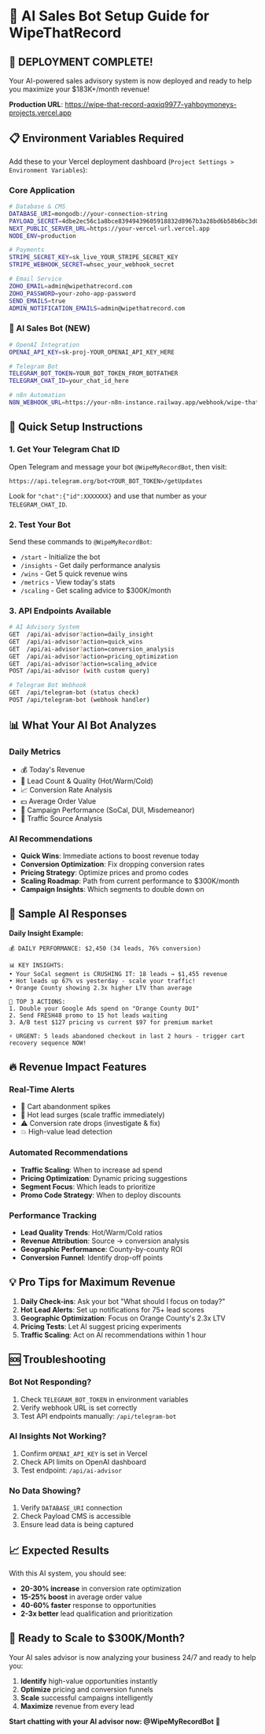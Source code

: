 # 🤖 AI Sales Bot Setup Guide for WipeThatRecord

## **🚀 DEPLOYMENT COMPLETE!**

Your AI-powered sales advisory system is now deployed and ready to help you maximize your $183K+/month revenue!

**Production URL**: https://wipe-that-record-aqxiq9977-yahboymoneys-projects.vercel.app

## **📋 Environment Variables Required**

Add these to your Vercel deployment dashboard (`Project Settings > Environment Variables`):

### **Core Application**
```bash
# Database & CMS
DATABASE_URI=mongodb://your-connection-string
PAYLOAD_SECRET=4dbe2ec56c1a8bce83949439605918832d8967b3a28bd6b58b6bc3d021cc59a0
NEXT_PUBLIC_SERVER_URL=https://your-vercel-url.vercel.app
NODE_ENV=production

# Payments
STRIPE_SECRET_KEY=sk_live_YOUR_STRIPE_SECRET_KEY
STRIPE_WEBHOOK_SECRET=whsec_your_webhook_secret

# Email Service
ZOHO_EMAIL=admin@wipethatrecord.com
ZOHO_PASSWORD=your-zoho-app-password
SEND_EMAILS=true
ADMIN_NOTIFICATION_EMAILS=admin@wipethatrecord.com
```

### **🤖 AI Sales Bot (NEW)**
```bash
# OpenAI Integration
OPENAI_API_KEY=sk-proj-YOUR_OPENAI_API_KEY_HERE

# Telegram Bot
TELEGRAM_BOT_TOKEN=YOUR_BOT_TOKEN_FROM_BOTFATHER
TELEGRAM_CHAT_ID=your_chat_id_here

# n8n Automation
N8N_WEBHOOK_URL=https://your-n8n-instance.railway.app/webhook/wipe-that-record
```

## **🔧 Quick Setup Instructions**

### **1. Get Your Telegram Chat ID**

Open Telegram and message your bot `@WipeMyRecordBot`, then visit:
```
https://api.telegram.org/bot<YOUR_BOT_TOKEN>/getUpdates
```

Look for `"chat":{"id":XXXXXXX}` and use that number as your `TELEGRAM_CHAT_ID`.

### **2. Test Your Bot**

Send these commands to `@WipeMyRecordBot`:
- `/start` - Initialize the bot
- `/insights` - Get daily performance analysis
- `/wins` - Get 5 quick revenue wins
- `/metrics` - View today's stats
- `/scaling` - Get scaling advice to $300K/month

### **3. API Endpoints Available**

```bash
# AI Advisory System
GET  /api/ai-advisor?action=daily_insight
GET  /api/ai-advisor?action=quick_wins
GET  /api/ai-advisor?action=conversion_analysis
GET  /api/ai-advisor?action=pricing_optimization
GET  /api/ai-advisor?action=scaling_advice
POST /api/ai-advisor (with custom query)

# Telegram Bot Webhook
GET  /api/telegram-bot (status check)
POST /api/telegram-bot (webhook handler)
```

## **📊 What Your AI Bot Analyzes**

### **Daily Metrics**
- 💰 Today's Revenue
- 👥 Lead Count & Quality (Hot/Warm/Cold)
- 📈 Conversion Rate Analysis
- 💵 Average Order Value
- 🚀 Campaign Performance (SoCal, DUI, Misdemeanor)
- 📱 Traffic Source Analysis

### **AI Recommendations**
- **Quick Wins**: Immediate actions to boost revenue today
- **Conversion Optimization**: Fix dropping conversion rates
- **Pricing Strategy**: Optimize prices and promo codes
- **Scaling Roadmap**: Path from current performance to $300K/month
- **Campaign Insights**: Which segments to double down on

## **🎯 Sample AI Responses**

**Daily Insight Example:**
```
💰 DAILY PERFORMANCE: $2,450 (34 leads, 76% conversion)

📊 KEY INSIGHTS:
• Your SoCal segment is CRUSHING IT: 18 leads → $1,455 revenue
• Hot leads up 67% vs yesterday - scale your traffic!
• Orange County showing 2.3x higher LTV than average

🚀 TOP 3 ACTIONS:
1. Double your Google Ads spend on "Orange County DUI" 
2. Send FRESH48 promo to 15 hot leads waiting
3. A/B test $127 pricing vs current $97 for premium market

⚡ URGENT: 5 leads abandoned checkout in last 2 hours - trigger cart recovery sequence NOW!
```

## **🔥 Revenue Impact Features**

### **Real-Time Alerts**
- 🚨 Cart abandonment spikes
- 🎉 Hot lead surges (scale traffic immediately)
- ⚠️ Conversion rate drops (investigate & fix)
- 💥 High-value lead detection

### **Automated Recommendations**
- **Traffic Scaling**: When to increase ad spend
- **Pricing Optimization**: Dynamic pricing suggestions
- **Segment Focus**: Which leads to prioritize
- **Promo Code Strategy**: When to deploy discounts

### **Performance Tracking**
- **Lead Quality Trends**: Hot/Warm/Cold ratios
- **Revenue Attribution**: Source → conversion analysis
- **Geographic Performance**: County-by-county ROI
- **Conversion Funnel**: Identify drop-off points

## **💡 Pro Tips for Maximum Revenue**

1. **Daily Check-ins**: Ask your bot "What should I focus on today?"
2. **Hot Lead Alerts**: Set up notifications for 75+ lead scores
3. **Geographic Optimization**: Focus on Orange County's 2.3x LTV
4. **Pricing Tests**: Let AI suggest pricing experiments
5. **Traffic Scaling**: Act on AI recommendations within 1 hour

## **🆘 Troubleshooting**

### **Bot Not Responding?**
1. Check `TELEGRAM_BOT_TOKEN` in environment variables
2. Verify webhook URL is set correctly
3. Test API endpoints manually: `/api/telegram-bot`

### **AI Insights Not Working?**
1. Confirm `OPENAI_API_KEY` is set in Vercel
2. Check API limits on OpenAI dashboard
3. Test endpoint: `/api/ai-advisor`

### **No Data Showing?**
1. Verify `DATABASE_URI` connection
2. Check Payload CMS is accessible
3. Ensure lead data is being captured

## **📈 Expected Results**

With this AI system, you should see:
- **20-30% increase** in conversion rate optimization
- **15-25% boost** in average order value
- **40-60% faster** response to opportunities
- **2-3x better** lead qualification and prioritization

## **🎉 Ready to Scale to $300K/Month?**

Your AI sales advisor is now analyzing your business 24/7 and ready to help you:
1. **Identify** high-value opportunities instantly
2. **Optimize** pricing and conversion funnels
3. **Scale** successful campaigns intelligently
4. **Maximize** revenue from every lead

**Start chatting with your AI advisor now: @WipeMyRecordBot** 🚀 